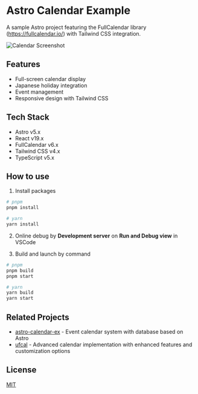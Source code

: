 # Astro Calendar Example

A sample Astro project featuring the FullCalendar library (https://fullcalendar.io/) with Tailwind CSS integration.

![Calendar Screenshot](https://github.com/user-attachments/assets/ad352e7d-3d34-4034-8a5f-21ca3eb21c8d)

## Features

- Full-screen calendar display
- Japanese holiday integration
- Event management
- Responsive design with Tailwind CSS

## Tech Stack

- Astro v5.x
- React v19.x
- FullCalendar v6.x
- Tailwind CSS v4.x
- TypeScript v5.x

## How to use

1. Install packages

```bash
# pnpm
pnpm install

# yarn
yarn install
```

2. Online debug by **Development server** on **Run and Debug view** in VSCode

3. Build and launch by command

```bash
# pnpm
pnpm build
pnpm start

# yarn
yarn build
yarn start
```

## Related Projects

- [astro-calendar-ex](https://github.com/czbone/astro-calendar-ex) - Event calendar system with database based on Astro
- [ufcal](https://github.com/ufcal/ufcal) - Advanced calendar implementation with enhanced features and customization options

## License

[MIT](./LICENSE)